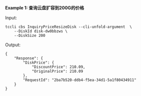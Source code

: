**Example 1: 查询云盘扩容到200G的价格**



Input: 

```
tccli cbs InquiryPriceResizeDisk --cli-unfold-argument  \
    --DiskId disk-dw0bbzws \
    --DiskSize 200
```

Output: 
```
{
    "Response": {
        "DiskPrice": {
            "DiscountPrice": 210.09,
            "OriginalPrice": 210.09
        },
        "RequestId": "2ba7b520-ddb4-f5ea-34d1-5a1f80434911"
    }
}
```


